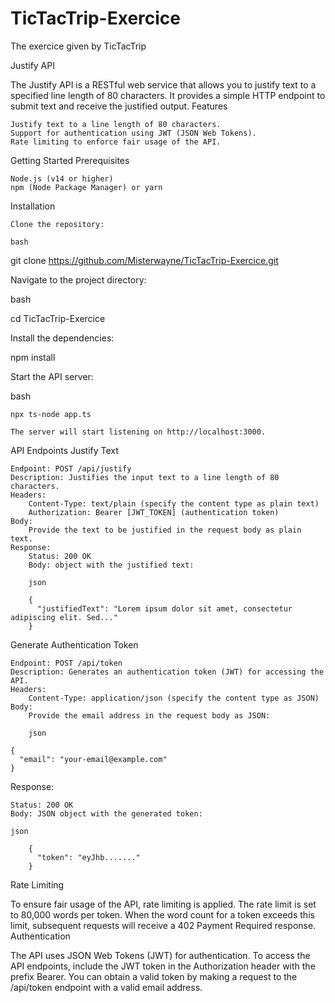 # TicTacTrip-Exercice
The exercice given by TicTacTrip


Justify API

The Justify API is a RESTful web service that allows you to justify text to a specified line length of 80 characters. It provides a simple HTTP endpoint to submit text and receive the justified output.
Features

    Justify text to a line length of 80 characters.
    Support for authentication using JWT (JSON Web Tokens).
    Rate limiting to enforce fair usage of the API.

Getting Started
Prerequisites

    Node.js (v14 or higher)
    npm (Node Package Manager) or yarn

Installation

    Clone the repository:

    bash

git clone https://github.com/Misterwayne/TicTacTrip-Exercice.git

Navigate to the project directory:

bash

cd TicTacTrip-Exercice

Install the dependencies:

npm install

Start the API server:

bash

    npx ts-node app.ts

    The server will start listening on http://localhost:3000.

API Endpoints
Justify Text

    Endpoint: POST /api/justify
    Description: Justifies the input text to a line length of 80 characters.
    Headers:
        Content-Type: text/plain (specify the content type as plain text)
        Authorization: Bearer [JWT_TOKEN] (authentication token)
    Body:
        Provide the text to be justified in the request body as plain text.
    Response:
        Status: 200 OK
        Body: object with the justified text:

        json

        {
          "justifiedText": "Lorem ipsum dolor sit amet, consectetur adipiscing elit. Sed..."
        }

Generate Authentication Token

    Endpoint: POST /api/token
    Description: Generates an authentication token (JWT) for accessing the API.
    Headers:
        Content-Type: application/json (specify the content type as JSON)
    Body:
        Provide the email address in the request body as JSON:

        json

    {
      "email": "your-email@example.com"
    }

Response:

    Status: 200 OK
    Body: JSON object with the generated token:

    json

        {
          "token": "eyJhb......."
        }

Rate Limiting

To ensure fair usage of the API, rate limiting is applied. The rate limit is set to 80,000 words per token. When the word count for a token exceeds this limit, subsequent requests will receive a 402 Payment Required response.
Authentication

The API uses JSON Web Tokens (JWT) for authentication. To access the API endpoints, include the JWT token in the Authorization header with the prefix Bearer. You can obtain a valid token by making a request to the /api/token endpoint with a valid email address.
